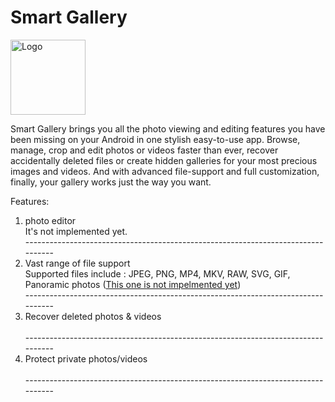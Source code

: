 # Smart Gallery

<img alt="Logo" src="graphics/icon.png" width="120" />

Smart Gallery brings you all the photo viewing and editing features you have been missing on your Android in one stylish easy-to-use app. Browse, manage, crop and edit photos or videos faster than ever, recover accidentally deleted files or create hidden galleries for your most precious images and videos. And with advanced file-support and full customization, finally, your gallery works just the way you want.

Features:

<ol>
<li>photo editor</li>
It's not implemented yet.<br/>
---------------------------------------------------------------------------------
<li>Vast range of file support</li>
Supported  files include :  JPEG, PNG, MP4, MKV, RAW, SVG, GIF, Panoramic photos (<u>This one is not impelmented yet</u>)<br/>
---------------------------------------------------------------------------------
<li>Recover deleted photos & videos</li><br/>
---------------------------------------------------------------------------------
<li>Protect private photos/videos</li><br/>
---------------------------------------------------------------------------------
</ol>
